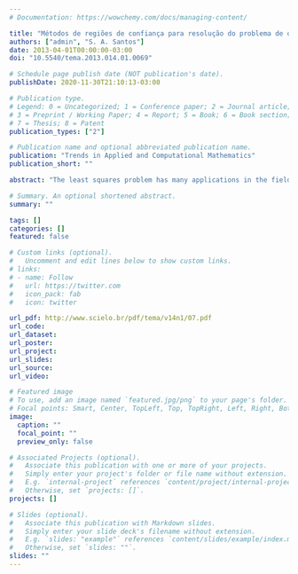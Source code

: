 ```yaml
---
# Documentation: https://wowchemy.com/docs/managing-content/

title: "Métodos de regiões de confiança para resolução do problema de quadrados mínimos: implementação e testes numéricos"
authors: ["admin", "S. A. Santos"]
date: 2013-04-01T00:00:00-03:00
doi: "10.5540/tema.2013.014.01.0069"

# Schedule page publish date (NOT publication's date).
publishDate: 2020-11-30T21:10:13-03:00

# Publication type.
# Legend: 0 = Uncategorized; 1 = Conference paper; 2 = Journal article;
# 3 = Preprint / Working Paper; 4 = Report; 5 = Book; 6 = Book section;
# 7 = Thesis; 8 = Patent
publication_types: ["2"]

# Publication name and optional abbreviated publication name.
publication: "Trends in Applied and Computational Mathematics"
publication_short: ""

abstract: "The least squares problem has many applications in the field of optimization. In the present work, we use two strategies for its resolution: Levenberg-Marquardt and Conjugate Gradients. Each one exploits some problem features, and both are globalized by the trust-region strategy. Our contribution consists in the implementation of both methods using the CAS Maxima and in the comparative analysis of these methods in the resolution of a family of least squares problems from the literature."

# Summary. An optional shortened abstract.
summary: ""

tags: []
categories: []
featured: false

# Custom links (optional).
#   Uncomment and edit lines below to show custom links.
# links:
# - name: Follow
#   url: https://twitter.com
#   icon_pack: fab
#   icon: twitter

url_pdf: http://www.scielo.br/pdf/tema/v14n1/07.pdf
url_code:
url_dataset:
url_poster:
url_project:
url_slides:
url_source:
url_video:

# Featured image
# To use, add an image named `featured.jpg/png` to your page's folder. 
# Focal points: Smart, Center, TopLeft, Top, TopRight, Left, Right, BottomLeft, Bottom, BottomRight.
image:
  caption: ""
  focal_point: ""
  preview_only: false

# Associated Projects (optional).
#   Associate this publication with one or more of your projects.
#   Simply enter your project's folder or file name without extension.
#   E.g. `internal-project` references `content/project/internal-project/index.md`.
#   Otherwise, set `projects: []`.
projects: []

# Slides (optional).
#   Associate this publication with Markdown slides.
#   Simply enter your slide deck's filename without extension.
#   E.g. `slides: "example"` references `content/slides/example/index.md`.
#   Otherwise, set `slides: ""`.
slides: ""
---
```

